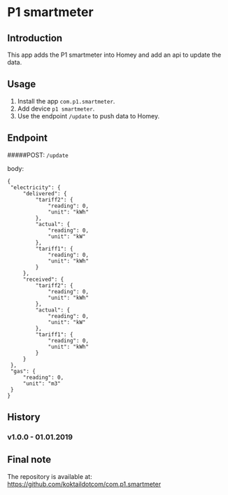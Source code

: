 # P1 smartmeter

## Introduction
This app adds the P1 smartmeter into Homey and add an api to update the data.

## Usage
1. Install the app `com.p1.smartmeter`.
2. Add device `p1 smartmeter`.
3. Use the endpoint `/update` to push data to Homey.

## Endpoint

#####POST: `/update`

   body:
   
   ```
   {
   	"electricity": {
   		"delivered": {
   			"tariff2": {
   				"reading": 0,
   				"unit": "kWh"
   			},
   			"actual": {
   				"reading": 0,
   				"unit": "kW"
   			},
   			"tariff1": {
   				"reading": 0,
   				"unit": "kWh"
   			}
   		},
   		"received": {
   			"tariff2": {
   				"reading": 0,
   				"unit": "kWh"
   			},
   			"actual": {
   				"reading": 0,
   				"unit": "kW"
   			},
   			"tariff1": {
   				"reading": 0,
   				"unit": "kWh"
   			}
   		}
   	},
   	"gas": {
   		"reading": 0,
   		"unit": "m3"
   	}
   }
   ```
## History
### v1.0.0 - 01.01.2019
  
## Final note ##
The repository is available at: https://github.com/koktaildotcom/com.p1.smartmeter